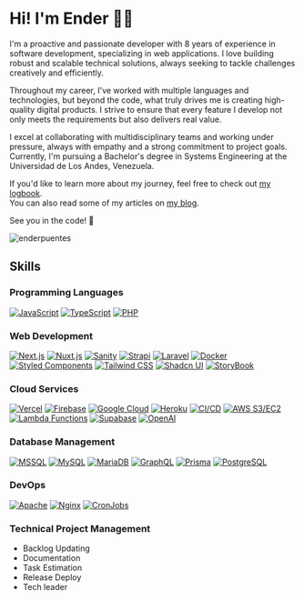 # Hi! I'm Ender 👾👋

I'm a proactive and passionate developer with 8 years of experience in software development, specializing in web applications. I love building robust and scalable technical solutions, always seeking to tackle challenges creatively and efficiently.

Throughout my career, I've worked with multiple languages and technologies, but beyond the code, what truly drives me is creating high-quality digital products. I strive to ensure that every feature I develop not only meets the requirements but also delivers real value.

I excel at collaborating with multidisciplinary teams and working under pressure, always with empathy and a strong commitment to project goals. Currently, I'm pursuing a Bachelor's degree in Systems Engineering at the Universidad de Los Andes, Venezuela.

If you'd like to learn more about my journey, feel free to check out [my logbook](https://enderpuentes.com/en/logbook).  
You can also read some of my articles on [my blog](https://enderpuentes.com/en/blog).

See you in the code! 🚀

<img src="https://komarev.com/ghpvc/?username=enderpuentes&label=Views&color=8A2BE2&style=flat" alt="enderpuentes" />

## Skills

### Programming Languages

[![JavaScript](https://img.shields.io/badge/JavaScript-323330?style=for-the-badge&logo=javascript&logoColor=F7DF1E)](https://developer.mozilla.org/en-US/docs/Web/JavaScript)
[![TypeScript](https://img.shields.io/badge/TypeScript-007ACC?style=for-the-badge&logo=typescript&logoColor=white)](https://www.typescriptlang.org/docs/)
[![PHP](https://img.shields.io/badge/PHP-777BB4?style=for-the-badge&logo=php&logoColor=white)](https://www.php.net/docs.php)

### Web Development

[![Next.js](https://img.shields.io/badge/Next.js-000000?style=for-the-badge&logo=nextdotjs&logoColor=white)](https://nextjs.org/docs)
[![Nuxt.js](https://img.shields.io/badge/Nuxt.js-00C58E?style=for-the-badge&logo=nuxtdotjs&logoColor=white)](https://nuxtjs.org/docs)
[![Sanity](https://img.shields.io/badge/Sanity-F03E2F?style=for-the-badge&logo=sanity&logoColor=white)](https://www.sanity.io/docs)
[![Strapi](https://img.shields.io/badge/Strapi-2E7EEA?style=for-the-badge&logo=strapi&logoColor=white)](https://strapi.io/documentation)
[![Laravel](https://img.shields.io/badge/Laravel-FF2D20?style=for-the-badge&logo=laravel&logoColor=white)](https://laravel.com/docs)
[![Docker](https://img.shields.io/badge/Docker-2496ED?style=for-the-badge&logo=docker&logoColor=white)](https://docs.docker.com/)
[![Styled Components](https://img.shields.io/badge/Styled_Components-DB7093?style=for-the-badge&logo=styled-components&logoColor=white)](https://styled-components.com/docs)
[![Tailwind CSS](https://img.shields.io/badge/Tailwind_CSS-38B2AC?style=for-the-badge&logo=tailwind-css&logoColor=white)](https://tailwindcss.com/docs)
[![Shadcn UI](https://img.shields.io/badge/Shadcn_UI-000000?style=for-the-badge&logo=shadcn&logoColor=white)](https://shadcn.dev/docs)
[![StoryBook](https://img.shields.io/badge/StoryBook-FF4785?style=for-the-badge&logo=storybook&logoColor=white)](https://storybook.js.org/docs)

### Cloud Services

[![Vercel](https://img.shields.io/badge/Vercel-000000?style=for-the-badge&logo=vercel&logoColor=white)](https://vercel.com/docs)
[![Firebase](https://img.shields.io/badge/Firebase-FFCA28?style=for-the-badge&logo=firebase&logoColor=white)](https://firebase.google.com/docs)
[![Google Cloud](https://img.shields.io/badge/Google_Cloud-4285F4?style=for-the-badge&logo=google-cloud&logoColor=white)](https://cloud.google.com/docs)
[![Heroku](https://img.shields.io/badge/Heroku-430098?style=for-the-badge&logo=heroku&logoColor=white)](https://devcenter.heroku.com/)
[![CI/CD](https://img.shields.io/badge/CI/CD-2088FF?style=for-the-badge&logo=github-actions&logoColor=white)](https://docs.github.com/en/actions)
[![AWS S3/EC2](https://img.shields.io/badge/AWS_S3/EC2-FF9900?style=for-the-badge&logo=amazon-aws&logoColor=white)](https://aws.amazon.com/documentation/)
[![Lambda Functions](https://img.shields.io/badge/Lambda_Functions-FF9900?style=for-the-badge&logo=aws-lambda&logoColor=white)](https://docs.aws.amazon.com/lambda/)
[![Supabase](https://img.shields.io/badge/Supabase-3ECF8E?style=for-the-badge&logo=supabase&logoColor=white)](https://supabase.io/docs)
[![OpenAI](https://img.shields.io/badge/OpenAI-412991?style=for-the-badge&logo=openai&logoColor=white)](https://beta.openai.com/docs/)

### Database Management

[![MSSQL](https://img.shields.io/badge/MSSQL-CC2927?style=for-the-badge&logo=microsoft-sql-server&logoColor=white)](https://docs.microsoft.com/en-us/sql/sql-server/)
[![MySQL](https://img.shields.io/badge/MySQL-4479A1?style=for-the-badge&logo=mysql&logoColor=white)](https://dev.mysql.com/doc/)
[![MariaDB](https://img.shields.io/badge/MariaDB-003545?style=for-the-badge&logo=mariadb&logoColor=white)](https://mariadb.com/kb/en/documentation/)
[![GraphQL](https://img.shields.io/badge/GraphQL-E10098?style=for-the-badge&logo=graphql&logoColor=white)](https://graphql.org/learn/)
[![Prisma](https://img.shields.io/badge/Prisma-2D3748?style=for-the-badge&logo=prisma&logoColor=white)](https://www.prisma.io/docs/)
[![PostgreSQL](https://img.shields.io/badge/PostgreSQL-336791?style=for-the-badge&logo=postgresql&logoColor=white)](https://www.postgresql.org/docs/)

### DevOps

[![Apache](https://img.shields.io/badge/Apache-D22128?style=for-the-badge&logo=apache&logoColor=white)](https://httpd.apache.org/docs/)
[![Nginx](https://img.shields.io/badge/Nginx-009639?style=for-the-badge&logo=nginx&logoColor=white)](https://nginx.org/en/docs/)
[![CronJobs](https://img.shields.io/badge/CronJobs-4A4A4A?style=for-the-badge&logo=linux&logoColor=white)](https://en.wikipedia.org/wiki/Cron)

### Technical Project Management

- Backlog Updating
- Documentation
- Task Estimation
- Release Deploy
- Tech leader
